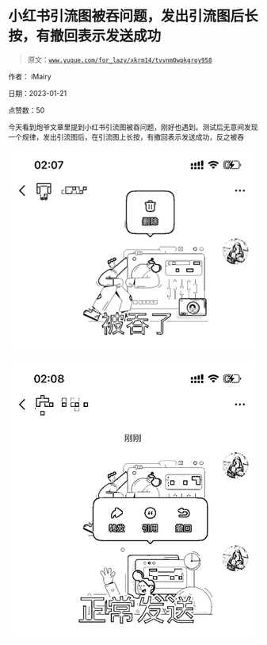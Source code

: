 # 小红书引流图被吞问题，发出引流图后长按，有撤回表示发送成功

> 原文：[`www.yuque.com/for_lazy/xkrm14/tvvnm0wpkgroy958`](https://www.yuque.com/for_lazy/xkrm14/tvvnm0wpkgroy958)



作者： iMairy 

日期：2023-01-21 

点赞数：50 

今天看到炮爷文章里提到小红书引流图被吞问题，刚好也遇到。测试后无意间发现一个规律，发出引流图后，在引流图上长按，有撤回表示发送成功，反之被吞 

![](img/ca42847427af1d4b162e66a7da5a41be.png) 

![](img/5b82a627e2a8004160047632427fa9dd.png) 


